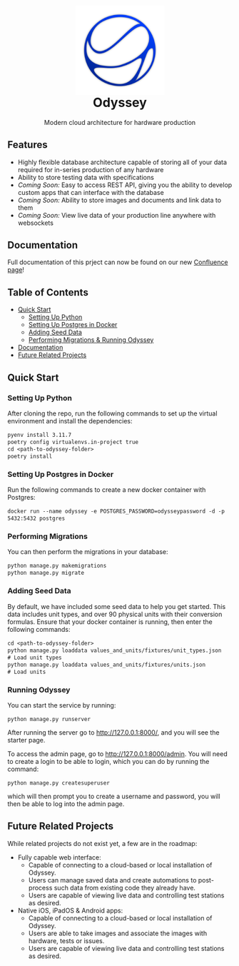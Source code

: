 <p align="center" style="margin-bottom: 0px !important;">
  <img width="200" src="media/Logo/Blue_Icon.svg" alt="Odyssey Logo" align="center">
</p>
<h1 align="center" style="margin-top: 0px;">Odyssey</h1>

<p align="center" >Modern cloud architecture for hardware production</p>

## Features
- Highly flexible database architecture capable of storing all of your data required for in-series production of any hardware
- Ability to store testing data with specifications
- _Coming Soon:_ Easy to access REST API, giving you the ability to develop custom apps that can interface with the database
- _Coming Soon:_ Ability to store images and documents and link data to them
- _Coming Soon:_ View live data of your production line anywhere with websockets

## Documentation
Full documentation of this prject can now be found on our new [Confluence page]([url](https://halo-engineering.atlassian.net/wiki/spaces/Odyssey/overview?homepageId=229492))!

## Table of Contents
- [Quick Start](#quick-start)
  - [Setting Up Python](#setting-up-python)
  - [Setting Up Postgres in Docker](#setting-up-postgres-in-docker)
  - [Adding Seed Data](#adding-seed-data)
  - [Performing Migrations & Running Odyssey](#performing-migrations--running-odyssey)
- [Documentation](#documentation)
- [Future Related Projects](#future-related-projects)

## Quick Start

### Setting Up Python
After cloning the repo, run the following commands to set up the virtual environment and install the dependencies:

```shell
pyenv install 3.11.7
poetry config virtualenvs.in-project true
cd <path-to-odyssey-folder>
poetry install
```

### Setting Up Postgres in Docker
Run the following commands to create a new docker container with Postgres:
```shell
docker run --name odyssey -e POSTGRES_PASSWORD=odysseypassword -d -p 5432:5432 postgres
```

### Performing Migrations
You can then perform the migrations in your database:
```shell
python manage.py makemigrations
python manage.py migrate
```

### Adding Seed Data
By default, we have included some seed data to help you get started. This data includes unit types, and over 90 physical units with their conversion formulas. Ensure that your docker container is running, then enter the following commands:
```shell
cd <path-to-odyssey-folder>
python manage.py loaddata values_and_units/fixtures/unit_types.json   # Load unit types
python manage.py loaddata values_and_units/fixtures/units.json        # Load units
```

### Running Odyssey
You can start the service by running:
```shell
python manage.py runserver
```

After running the server go to http://127.0.0.1:8000/, and you will see the starter page.

To access the admin page, go to http://127.0.0.1:8000/admin. You will need to create a login to be able to login, which you can do by running the command:
```shell
python manage.py createsuperuser
```

which will then prompt you to create a username and password, you will then be able to log into the admin page.

## Future Related Projects
While related projects do not exist yet, a few are in the roadmap:
- Fully capable web interface:
  - Capable of connecting to a cloud-based or local installation of Odyssey.
  - Users can manage saved data and create automations to post-process such data from existing code they already have.
  - Users are capable of viewing live data and controlling test stations as desired.
- Native iOS, iPadOS & Android apps:
  - Capable of connecting to a cloud-based or local installation of Odyssey.
  - Users are able to take images and associate the images with hardware, tests or issues.
  - Users are capable of viewing live data and controlling test stations as desired.
